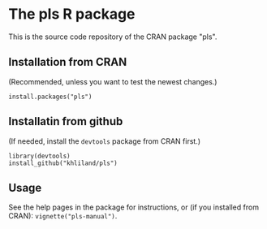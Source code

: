 # The pls R package

This is the source code repository of the CRAN package "pls".

## Installation from CRAN

(Recommended, unless you want to test the newest changes.)

    install.packages("pls")

## Installatin from github

(If needed, install the `devtools` package from CRAN first.)

    library(devtools)
    install_github("khliland/pls")

## Usage

See the help pages in the package for instructions, or (if you installed from CRAN): `vignette("pls-manual")`.
